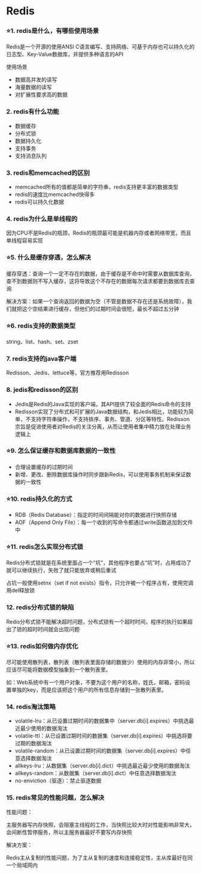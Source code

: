 # Redis

### ⭐1. redis是什么，有哪些使用场景

Redis是一个开源的使用ANSI C语言编写、支持网络、可基于内存也可以持久化的日志型、Key-Value数据库，并提供多种语言的API

使用场景

- 数据高并发的读写
- 海量数据的读写
- 对扩展性要求高的数据



### 2. redis有什么功能

- 数据缓存
- 分布式锁
- 数据持久化
- 支持事务
- 支持消息队列



### 3. redis和memcached的区别

- memcached所有的值都是简单的字符串，redis支持更丰富的数据类型
- redis的速度比memcached快得多
- redis可以持久化数据



### 4. redis为什么是单线程的

因为CPU不是Redis的瓶颈，Redis的瓶颈最可能是机器内存或者网络带宽，而且单线程容易实现



### ⭐5. 什么是缓存穿透，怎么解决

缓存穿透：查询一个一定不存在的数据，由于缓存是不命中时需要从数据库查询，查不到数据则不写入缓存，这将导致这个不存在的数据每次请求都要到数据库去查询

解决方案：如果一个查询返回的数据为空（不管是数据不存在还是系统故障），我们就把这个空结果进行缓存，但他们的过期时间会很短，最长不超过五分钟



### ⭐6. redis支持的数据类型

string、list、hash、set、zset



### 7. redis支持的java客户端

Redisson、Jedis、lettuce等，官方推荐用Redisson



### 8. jedis和redisson的区别

- Jedis是Redis的Java实现的客户端，其API提供了较全面的Redis命令的支持
- Redisson实现了分布式和可扩展的Java数据结构，和Jedis相比，功能较为简单，不支持字符串操作，不支持排序、事务、管道、分区等特性。Redisson宗旨是促进使用者对Redis的关注分离，从而让使用者集中精力放在处理业务逻辑上



### ⭐9. 怎么保证缓存和数据库数据的一致性

- 合理设置缓存的过期时间
- 新增、更改、删除数据库操作时同步跟新Redis，可以使用事务机制来保证数据的一致性



### ⭐10. redis持久化的方式

- RDB（Redis Database）：指定的时间间隔能对你的数据进行快照存储
- AOF（Append Only File）：每一个收到的写命令都通过write函数追加到文件中



### ⭐11. redis怎么实现分布式锁

Redis分布式锁就是在系统里面占一个“坑”，其他程序也要占“坑”时，占用成功了就可以继续执行，失败了就只能放弃或稍后重试

占坑一般使用setnx（set if not exists）指令，只允许被一个程序占有，使用完调用del释放锁



### 12. redis分布式锁的缺陷

Redis分布式锁不能解决超时问题，分布式锁有一个超时时间，程序的执行如果超出了锁的超时时间就会出现问题



### ⭐13. redis如何做内存优化

尽可能使用散列表，散列表（散列表里面存储的数据少）使用的内存非常小，所以应该尽可能将数据模型抽象到一个散列表里。

如：Web系统中有一个用户对象，不要为这个用户的名称，姓氏，邮箱，密码设置单独的key，而是应该把这个用户的所有信息存储到一张散列表里。



### 14. redis淘汰策略

- volatile-lru：从已设置过期时间的数据集中（server.db[i].expires）中挑选最近最少使用的数据淘汰
- volatile-ttl：从已设置过期时间的数据集（server.db[i].expires）中挑选将要过期的数据淘汰
- volatile-random：从已设置过期时间的数据集（server.db[i].expires）中任意选择数据淘汰
- allkeys-lru：从数据集（server.db[i].dict）中挑选最近最少使用的数据淘汰
- allkeys-random：从数据集（server.db[i].dict）中任意选择数据淘汰
- no-enviction（驱逐）：禁止驱逐数据



### 15. redis常见的性能问题，怎么解决

性能问题：

主服务器写内存快照，会阻塞主线程的工作，当快照比较大时对性能影响非常大，会间断性暂停服务，所以主服务器最好不要写内存快照

解决方案：

Redis主从复制的性能问题，为了主从复制的速度和连接稳定性，主从库最好在同一个局域网内